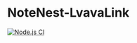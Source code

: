 # NoteNest-LvavaLink
[![Node.js CI](https://github.com/vihangatheekshana2006/Lavalink/actions/workflows/node.js.yml/badge.svg)](https://github.com/vihangatheekshana2006/Lavalink/actions/workflows/node.js.yml)
